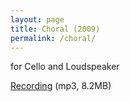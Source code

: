 ```yaml
---
layout: page
title: Choral (2009)
permalink: /choral/
---
```


for Cello and Loudspeaker

[Recording](https://www.dropbox.com/s/plz61j1r3ear59z/cello%2Belektronik.mp3?dl=0) (mp3, 8.2MB)
